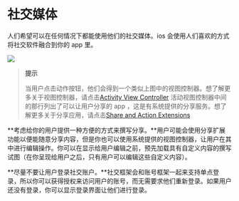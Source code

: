 # 社交媒体 

人们希望可以在任何情况下都能使用他们的社交媒体。ios 会使用人们喜欢的方式将社交软件融合到你的 app 里。

![](images/social_media_sharing_2x.png)

> **提示**
> 
> 当用户点击动作按钮，他们会得到一个类似上图中的视图控制器。想了解更多关于视图控制器，请点击[Activity View Controller](content-view.ma)
> 活动视图控制器中间的那行列出了可以让用户分享的 app ，这是有系统提供的分享服务。想了解更多关于分享应用，请点击[Share and Action Extensions](extensions.md)

**考虑给你的用户提供一种方便的方式来撰写分享。**用户可能会使用分享扩展功能以便能随意分享内容，但是你也可以使用系统提供的视图控制器，让用户在其中进行编辑操作。你可以在显示给用户编辑之前，预先加载具有自定义内容的撰写试图（在你呈现给用户之后，只有用户可以编辑这些自定义内容）。

**尽量不要让用户登录社交账户。**社交框架会和账号框架一起来支持单点登录，所以你可以获得授权来访问用户的账号，而无需要求他们重新登录。如果用户还没有登录，你可以显示登录界面让他们进行登录。
